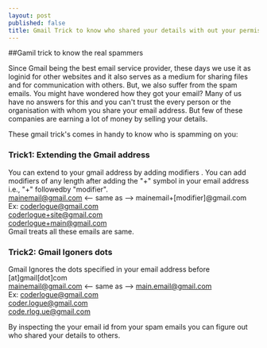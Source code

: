 ```yaml
---
layout: post
published: false
title: Gmail Trick to know who shared your details with out your permission
---
```


##Gamil trick to know the real spammers

Since Gmail being the best email service provider, these days we use it as loginid for other websites and it also serves as a medium for sharing files and for communication with others. But, we also suffer from the spam emails. You might have wondered how they got your email? Many of us have no answers for this and you can't trust the every person or the organisation with whom you share your email address. But few of these companies are earning a lot of money by selling your details.

These gmail trick's comes in handy to know who is spamming on you:

### Trick1: Extending the Gmail address
You can extend to your gmail address by adding modifiers .
You can add modifiers of any length after adding the "+" symbol in your email address i.e., "+" followedby "modifier".    
mainemail@gmail.com <-- same as --> mainemail+[modifier]@gmail.com <br/>
Ex: coderlogue@gmail.com <br/>
    coderlogue+site@gmail.com <br/>
    coderlogue+main@gmail.com <br/>
Gmail treats all these emails are same. <br/>

### Trick2: Gmail Igoners dots
Gmail Ignores the dots specified in your email address before [at]gmail[dot]com <br/>
mainemail@gmail.com <-- same as --> main.email@gmail.com <br/>
Ex: coderlogue@gmail.com <br/>
    coder.logue@gmail.com <br/>
    code.rlog.ue@gmail.com <br/>
    
By inspecting the your email id from your spam emails you can figure out who shared your details to others.     
    
       








